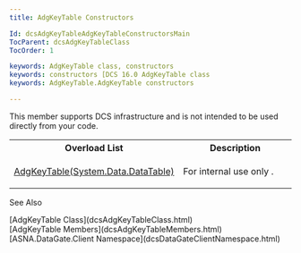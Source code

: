 ```yaml
---
title: AdgKeyTable Constructors

Id: dcsAdgKeyTableAdgKeyTableConstructorsMain
TocParent: dcsAdgKeyTableClass
TocOrder: 1

keywords: AdgKeyTable class, constructors
keywords: constructors [DCS 16.0 AdgKeyTable class
keywords: AdgKeyTable.AdgKeyTable constructors

---
```


This member supports DCS infrastructure and is not intended to be used directly from your code.
<br />

<table class="dtTABLE" id="Table5" x-use-null-cells="x-use-null-cells" style="border-spacing: 0px;     x-cell-content-align: Top" cellspacing="0">
          <colgroup span="1">
            <col span="1" style="WIDTH: 50%" />
            <col span="1" style="WIDTH: 50%" />
          </colgroup>
          <tr>
            <th colspan="1" rowspan="1">
							Overload List
						</th>
            <th colspan="1" rowspan="1">
							Description</th>
          </tr>
          <tr>
            <td colspan="1" rowspan="1">

[ AdgKeyTable(System.Data.DataTable)](dcsAdgKeyTableClassAdgKeyTableConstructor.html) 
</td>
            <td colspan="1" rowspan="1">

For internal use only .
</td>
          </tr>
</table>

See Also

<dl />
      [AdgKeyTable Class](dcsAdgKeyTableClass.html) <br />
      [AdgKeyTable Members](dcsAdgKeyTableMembers.html)<br />
      [ASNA.DataGate.Client Namespace](dcsDataGateClientNamespace.html)  

